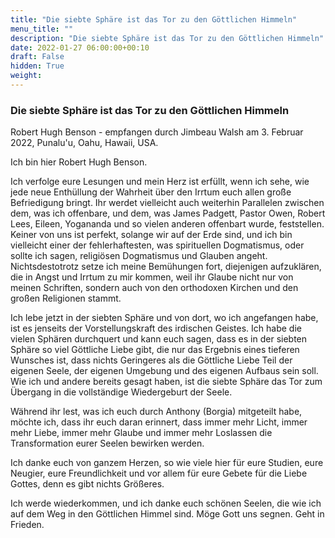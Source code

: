```yaml
---
title: "Die siebte Sphäre ist das Tor zu den Göttlichen Himmeln"
menu_title: ""
description: "Die siebte Sphäre ist das Tor zu den Göttlichen Himmeln"
date: 2022-01-27 06:00:00+00:10
draft: False
hidden: True
weight:
---
```

### Die siebte Sphäre ist das Tor zu den Göttlichen Himmeln

Robert Hugh Benson - empfangen durch Jimbeau Walsh am 3. Februar 2022, Punalu'u, Oahu, Hawaii, USA.

Ich bin hier Robert Hugh Benson.

Ich verfolge eure Lesungen und mein Herz ist erfüllt, wenn ich sehe, wie jede neue Enthüllung der Wahrheit über den Irrtum euch allen große Befriedigung bringt. Ihr werdet vielleicht auch weiterhin Parallelen zwischen dem, was ich offenbare, und dem, was James Padgett, Pastor Owen, Robert Lees, Eileen, Yogananda und so vielen anderen offenbart wurde, feststellen. Keiner von uns ist perfekt, solange wir auf der Erde sind, und ich bin vielleicht einer der fehlerhaftesten, was spirituellen Dogmatismus, oder sollte ich sagen, religiösen Dogmatismus und Glauben angeht. Nichtsdestotrotz setze ich meine Bemühungen fort, diejenigen aufzuklären, die in Angst und Irrtum zu mir kommen, weil ihr Glaube nicht nur von meinen Schriften, sondern auch von den orthodoxen Kirchen und den großen Religionen stammt.

Ich lebe jetzt in der siebten Sphäre und von dort, wo ich angefangen habe, ist es jenseits der Vorstellungskraft des irdischen Geistes. Ich habe die vielen Sphären durchquert und kann euch sagen, dass es in der siebten Sphäre so viel Göttliche Liebe gibt, die nur das Ergebnis eines tieferen Wunsches ist, dass nichts Geringeres als die Göttliche Liebe Teil der eigenen Seele, der eigenen Umgebung und des eigenen Aufbaus sein soll. Wie ich und andere bereits gesagt haben, ist die siebte Sphäre das Tor zum Übergang in die vollständige Wiedergeburt der Seele.

Während ihr lest, was ich euch durch Anthony (Borgia) mitgeteilt habe, möchte ich, dass ihr euch daran erinnert, dass immer mehr Licht, immer mehr Liebe, immer mehr Glaube und immer mehr Loslassen die Transformation eurer Seelen bewirken werden.

Ich danke euch von ganzem Herzen, so wie viele hier für eure Studien, eure Neugier, eure Freundlichkeit und vor allem für eure Gebete für die Liebe Gottes, denn es gibt nichts Größeres.

Ich werde wiederkommen, und ich danke euch schönen Seelen, die wie ich auf dem Weg in den Göttlichen Himmel sind. Möge Gott uns segnen. Geht in Frieden.
